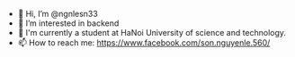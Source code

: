 - 👋 Hi, I’m @ngnlesn33
- 👀 I’m interested in backend 
- 🌱 I'm currently a student at HaNoi University of science and technology.
- 📫 How to reach me: https://www.facebook.com/son.nguyenle.560/

<!---
ngnlesn33/ngnlesn33 is a ✨ special ✨ repository because its `README.md` (this file) appears on your GitHub profile.
You can click the Preview link to take a look at your changes.
--->
